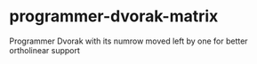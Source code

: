 # programmer-dvorak-matrix
Programmer Dvorak with its numrow moved left by one for better ortholinear support
